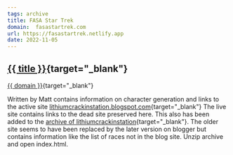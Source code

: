 ```yaml
---
tags: archive
title: FASA Star Trek
domain:  fasastartrek.com
url: https://fasastartrek.netlify.app
date: 2022-11-05
---
```

## [{{ title }}]({{url}}){target="_blank"}
[{{ domain }}]({{url}}){target="_blank"}

Written by Matt contains information on character generation and links to the active site [lithiumcrackinstation.blogspot.com](https://lithiumcrackingstation.blogspot.com/){target="_blank"} The live site contains links to the dead site preserved here. This also has been added to the [archive of lithiumcrackinstation]({{url}}/lithiumcrackingstation){target="_blank"}. The older site seems to have been replaced by the later version on blogger but contains information like the list of races not in the blog site. Unzip archive and open index.html.

